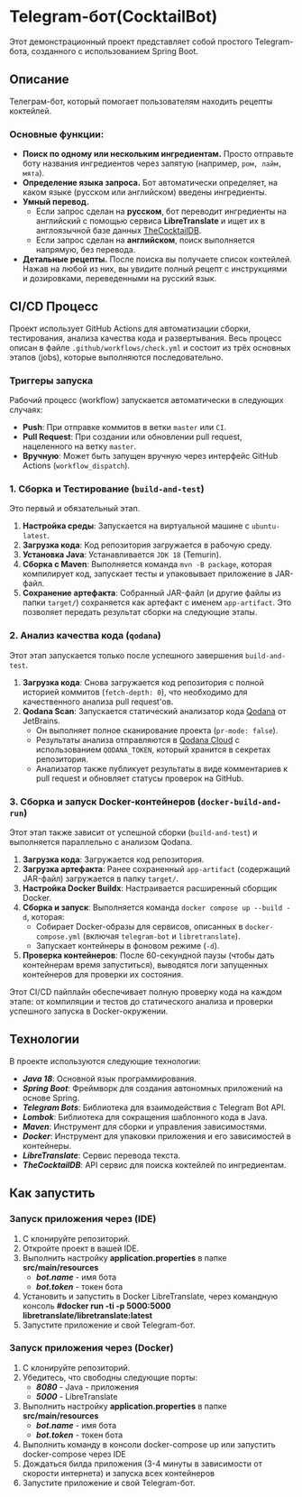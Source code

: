# Telegram-бот(CocktailBot)

Этот демонстрационный проект представляет собой простого Telegram-бота, созданного с использованием Spring Boot.

## Описание

Телеграм-бот, который помогает пользователям находить рецепты коктейлей.

### Основные функции:
- **Поиск по одному или нескольким ингредиентам.** Просто отправьте боту названия ингредиентов через запятую (например, `ром, лайм, мята`).
- **Определение языка запроса.** Бот автоматически определяет, на каком языке (русском или английском) введены ингредиенты.
- **Умный перевод.**
    - Если запрос сделан на **русском**, бот переводит ингредиенты на английский с помощью сервиса **LibreTranslate** и ищет их в англоязычной базе данных [TheCocktailDB](https://www.thecocktaildb.com/).
    - Если запрос сделан на **английском**, поиск выполняется напрямую, без перевода.
- **Детальные рецепты.** После поиска вы получаете список коктейлей. Нажав на любой из них, вы увидите полный рецепт с инструкциями и дозировками, переведенными на русский язык.

## CI/CD Процесс

Проект использует GitHub Actions для автоматизации сборки, тестирования, анализа качества кода и развертывания. Весь процесс описан в файле `.github/workflows/check.yml` и состоит из трёх основных этапов (jobs), которые выполняются последовательно.

### Триггеры запуска

Рабочий процесс (workflow) запускается автоматически в следующих случаях:
- **Push**: При отправке коммитов в ветки `master` или `CI`.
- **Pull Request**: При создании или обновлении pull request, нацеленного на ветку `master`.
- **Вручную**: Может быть запущен вручную через интерфейс GitHub Actions (`workflow_dispatch`).

### 1. Сборка и Тестирование (`build-and-test`)

Это первый и обязательный этап.

1.  **Настройка среды**: Запускается на виртуальной машине с `ubuntu-latest`.
2.  **Загрузка кода**: Код репозитория загружается в рабочую среду.
3.  **Установка Java**: Устанавливается `JDK 18` (Temurin).
4.  **Сборка с Maven**: Выполняется команда `mvn -B package`, которая компилирует код, запускает тесты и упаковывает приложение в JAR-файл.
5.  **Сохранение артефакта**: Собранный JAR-файл (и другие файлы из папки `target/`) сохраняется как артефакт с именем `app-artifact`. Это позволяет передать результат сборки на следующие этапы.

### 2. Анализ качества кода (`qodana`)

Этот этап запускается только после успешного завершения `build-and-test`.

1.  **Загрузка кода**: Снова загружается код репозитория с полной историей коммитов (`fetch-depth: 0`), что необходимо для качественного анализа pull request'ов.
2.  **Qodana Scan**: Запускается статический анализатор кода [Qodana](https://www.jetbrains.com/qodana/) от JetBrains.
    - Он выполняет полное сканирование проекта (`pr-mode: false`).
    - Результаты анализа отправляются в [Qodana Cloud](https://qodana.cloud/) с использованием `QODANA_TOKEN`, который хранится в секретах репозитория.
    - Анализатор также публикует результаты в виде комментариев к pull request и обновляет статусы проверок на GitHub.

### 3. Сборка и запуск Docker-контейнеров (`docker-build-and-run`)

Этот этап также зависит от успешной сборки (`build-and-test`) и выполняется параллельно с анализом Qodana.

1.  **Загрузка кода**: Загружается код репозитория.
2.  **Загрузка артефакта**: Ранее сохраненный `app-artifact` (содержащий JAR-файл) загружается в папку `target/`.
3.  **Настройка Docker Buildx**: Настраивается расширенный сборщик Docker.
4.  **Сборка и запуск**: Выполняется команда `docker compose up --build -d`, которая:
    - Собирает Docker-образы для сервисов, описанных в `docker-compose.yml` (включая `telegram-bot` и `libretranslate`).
    - Запускает контейнеры в фоновом режиме (`-d`).
5.  **Проверка контейнеров**: После 60-секундной паузы (чтобы дать контейнерам время запуститься), выводятся логи запущенных контейнеров для проверки их состояния.

Этот CI/CD пайплайн обеспечивает полную проверку кода на каждом этапе: от компиляции и тестов до статического анализа и проверки успешного запуска в Docker-окружении.

## Технологии
В проекте используются следующие технологии:

*   ***Java 18***: Основной язык программирования.
*   ***Spring Boot***: Фреймворк для создания автономных приложений на основе Spring.
*   ***Telegram Bots***: Библиотека для взаимодействия с Telegram Bot API.
*   ***Lombok***: Библиотека для сокращения шаблонного кода в Java.
*   ***Maven***: Инструмент для сборки и управления зависимостями.
*   ***Docker***: Инструмент для упаковки приложения и его зависимостей в контейнеры.
*   ***LibreTranslate***: Сервис перевода текста.
*   ***TheCocktailDB***: API сервис для поиска коктейлей по ингредиентам.




## Как запустить
### Запуск приложения через (IDE)

1.  С клонируйте репозиторий.
2.  Откройте проект в вашей IDE.
3.  Выполнить настройку **application.properties** в папке **src/main/resources**
    *  ***bot.name*** - имя бота
    *  ***bot.token*** - токен бота
4.  Установить и запустить в Docker LibreTranslate, через командную консоль **#docker run -ti -p 5000:5000 libretranslate/libretranslate:latest**
5.  Запустите приложение и свой Telegram-бот.

### Запуск приложения через (Docker)

1.  С клонируйте репозиторий.
2.  Убедитесь, что свободны следующие порты:
    *  ***8080*** - Java - приложения
    *  ***5000*** - LibreTranslate
3.  Выполнить настройку **application.properties** в папке **src/main/resources**
    *  ***bot.name*** - имя бота
    *  ***bot.token*** - токен бота
4.  Выполнить команду в консоли docker-compose up или запустить docker-compose через IDE
5.  Дождаться билда приложения (3-4 минуты в зависимости от скорости интернета) и запуска всех контейнеров
6. Запустите приложение и свой Telegram-бот.
